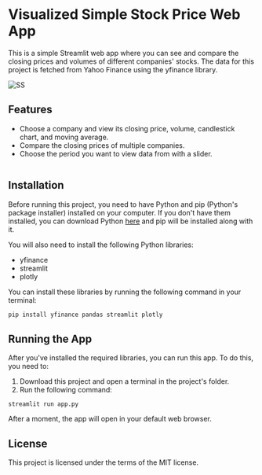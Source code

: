 # Visualized Simple Stock Price Web App

This is a simple Streamlit web app where you can see and compare the closing prices and volumes of different companies' stocks. The data for this project is fetched from Yahoo Finance using the yfinance library.

![SS]()

## Features
- Choose a company and view its closing price, volume, candlestick chart, and moving average.
- Compare the closing prices of multiple companies.
- Choose the period you want to view data from with a slider.

![]()

## Installation

Before running this project, you need to have Python and pip (Python's package installer) installed on your computer. If you don't have them installed, you can download Python [here](https://www.python.org/downloads/) and pip will be installed along with it.

You will also need to install the following Python libraries:

- yfinance
- streamlit
- plotly

You can install these libraries by running the following command in your terminal:

```sh
pip install yfinance pandas streamlit plotly
```

## Running the App

After you've installed the required libraries, you can run this app. To do this, you need to:

1) Download this project and open a terminal in the project's folder.
2) Run the following command:

```
streamlit run app.py
```

After a moment, the app will open in your default web browser.

## License
This project is licensed under the terms of the MIT license.